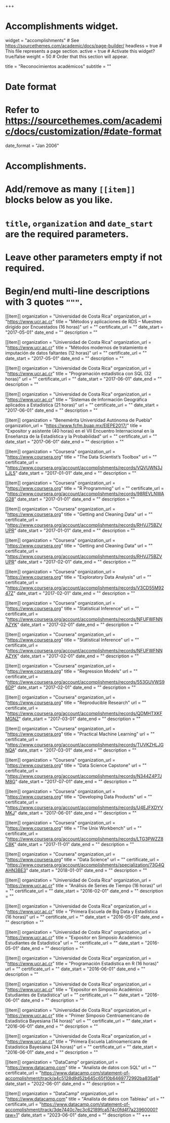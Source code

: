 +++
# Accomplishments widget.
widget = "accomplishments"  # See https://sourcethemes.com/academic/docs/page-builder/
headless = true  # This file represents a page section.
active = true  # Activate this widget? true/false
weight = 50  # Order that this section will appear.

title = "Reconocimientos académicos"
subtitle = ""

# Date format
#   Refer to https://sourcethemes.com/academic/docs/customization/#date-format
date_format = "Jan 2006"

# Accomplishments.
#   Add/remove as many `[[item]]` blocks below as you like.
#   `title`, `organization` and `date_start` are the required parameters.
#   Leave other parameters empty if not required.
#   Begin/end multi-line descriptions with 3 quotes `"""`.

[[item]]
  organization = "Universidad de Costa Rica"
  organization_url = "https://www.ucr.ac.cr"
  title = "Métodos y aplicaciones de RDS – Muestreo dirigido por Encuestados (16 horas)"
  url = ""
  certificate_url = ""
  date_start = "2017-05-01"
  date_end = ""
  description = ""

[[item]]
  organization = "Universidad de Costa Rica"
  organization_url = "https://www.ucr.ac.cr"
  title = "Métodos modernos de tratamiento e imputación de datos faltantes (12 horas)"
  url = ""
  certificate_url = ""
  date_start = "2017-05-01"
  date_end = ""
  description = ""

[[item]]
  organization = "Universidad de Costa Rica"
  organization_url = "https://www.ucr.ac.cr"
  title = "Programación estadística con SQL (32 horas)"
  url = ""
  certificate_url = ""
  date_start = "2017-06-01"
  date_end = ""
  description = ""

[[item]]
  organization = "Universidad de Costa Rica"
  organization_url = "https://www.ucr.ac.cr"
  title = "Sistemas de Información Geográfica aplicados a Estadística (21 horas)"
  url = ""
  certificate_url = ""
  date_start = "2017-06-01"
  date_end = ""
  description = ""

[[item]]
  organization = "Benemérita Universidad Autónoma de Puebla"
  organization_url = "https://www.fcfm.buap.mx/EIEPE2017/"
  title = "Expositor y asistente (40 horas) en el VII Encuentro Internacional en la Enseñanza de la Estadística y la Probabilidad"
  url = ""
  certificate_url = ""
  date_start = "2017-06-01"
  date_end = ""
  description = ""

[[item]]
  organization = "Coursera"
  organization_url = "https://www.coursera.org"
  title = "The Data Scientist’s Toolbox"
  url = ""
  certificate_url = "https://www.coursera.org/account/accomplishments/records/VQVUWN3JLJL5"
  date_start = "2017-01-01"
  date_end = ""
  description = ""
  
[[item]]
  organization = "Coursera"
  organization_url = "https://www.coursera.org"
  title = "R Programming"
  url = ""
  certificate_url = "https://www.coursera.org/account/accomplishments/records/98REVLNWAG28"
  date_start = "2017-01-01"
  date_end = ""
  description = ""

[[item]]
  organization = "Coursera"
  organization_url = "https://www.coursera.org"
  title = "Getting and Cleaning Data"
  url = ""
  certificate_url = "https://www.coursera.org/account/accomplishments/records/RHVJ75BZVUPR"
  date_start = "2017-01-01"
  date_end = ""
  description = ""

[[item]]
  organization = "Coursera"
  organization_url = "https://www.coursera.org"
  title = "Getting and Cleaning Data"
  url = ""
  certificate_url = "https://www.coursera.org/account/accomplishments/records/RHVJ75BZVUPR"
  date_start = "2017-02-01"
  date_end = ""
  description = ""

[[item]]
  organization = "Coursera"
  organization_url = "https://www.coursera.org"
  title = "Exploratory Data Analysis"
  url = ""
  certificate_url = "https://www.coursera.org/account/accomplishments/records/V3CD55M9247Z"
  date_start = "2017-02-01"
  date_end = ""
  description = ""

[[item]]
  organization = "Coursera"
  organization_url = "https://www.coursera.org"
  title = "Statistical Inference"
  url = ""
  certificate_url = "https://www.coursera.org/account/accomplishments/records/NFUFWFNNAZYK"
  date_start = "2017-02-01"
  date_end = ""
  description = ""

[[item]]
  organization = "Coursera"
  organization_url = "https://www.coursera.org"
  title = "Statistical Inference"
  url = ""
  certificate_url = "https://www.coursera.org/account/accomplishments/records/NFUFWFNNAZYK"
  date_start = "2017-02-01"
  date_end = ""
  description = ""

[[item]]
  organization = "Coursera"
  organization_url = "https://www.coursera.org"
  title = "Regression Models"
  url = ""
  certificate_url = "https://www.coursera.org/account/accomplishments/records/553GUVWS96DP"
  date_start = "2017-02-01"
  date_end = ""
  description = ""

[[item]]
  organization = "Coursera"
  organization_url = "https://www.coursera.org"
  title = "Reproducible Research"
  url = ""
  certificate_url = "https://www.coursera.org/account/accomplishments/records/QDMHTXKFMGNZ"
  date_start = "2017-03-01"
  date_end = ""
  description = ""

[[item]]
  organization = "Coursera"
  organization_url = "https://www.coursera.org"
  title = "Practical Machine Learning"
  url = ""
  certificate_url = "https://www.coursera.org/account/accomplishments/records/TUVKZHLJGNQA"
  date_start = "2017-03-01"
  date_end = ""
  description = ""

[[item]]
  organization = "Coursera"
  organization_url = "https://www.coursera.org"
  title = "Data Science Capstone"
  url = ""
  certificate_url = "https://www.coursera.org/account/accomplishments/records/N344Z4P7JM8G"
  date_start = "2017-07-01"
  date_end = ""
  description = ""

[[item]]
  organization = "Coursera"
  organization_url = "https://www.coursera.org"
  title = "Developing Data Products"
  url = ""
  certificate_url = "https://www.coursera.org/account/accomplishments/records/U4EJFXDYVMKJ"
  date_start = "2017-06-01"
  date_end = ""
  description = ""

[[item]]
  organization = "Coursera"
  organization_url = "https://www.coursera.org"
  title = "The Unix Workbench"
  url = ""
  certificate_url = "https://www.coursera.org/account/accomplishments/records/LTG3PWZZ8C8K"
  date_start = "2017-11-01"
  date_end = ""
  description = ""
  
[[item]]
  organization = "Coursera"
  organization_url = "https://www.coursera.org"
  title = "Data Science"
  url = ""
  certificate_url = "https://www.coursera.org/account/accomplishments/specialization/73G4QAHN3BE3"
  date_start = "2018-01-01"
  date_end = ""
  description = ""
  
[[item]]
  organization = "Universidad de Costa Rica"
  organization_url = "https://www.ucr.ac.cr"
  title = "Análisis de Series de Tiempo (16 horas)"
  url = ""
  certificate_url = ""
  date_start = "2016-02-01"
  date_end = ""
  description = ""

[[item]]
  organization = "Universidad de Costa Rica"
  organization_url = "https://www.ucr.ac.cr"
  title = "Primera Escuela de Big Data y Estadística (16 horas)"
  url = ""
  certificate_url = ""
  date_start = "2016-05-01"
  date_end = ""
  description = ""

[[item]]
  organization = "Universidad de Costa Rica"
  organization_url = "https://www.ucr.ac.cr"
  title = "Expositor en Simposio Académico Estudiantes de Estadística"
  url = ""
  certificate_url = ""
  date_start = "2016-05-01"
  date_end = ""
  description = ""

[[item]]
  organization = "Universidad de Costa Rica"
  organization_url = "https://www.ucr.ac.cr"
  title = "Programación Estadística en R (16 horas)"
  url = ""
  certificate_url = ""
  date_start = "2016-06-01"
  date_end = ""
  description = ""

[[item]]
  organization = "Universidad de Costa Rica"
  organization_url = "https://www.ucr.ac.cr"
  title = "Expositor en Simposio Académico Estudiantes de Estadística"
  url = ""
  certificate_url = ""
  date_start = "2016-06-01"
  date_end = ""
  description = ""

[[item]]
  organization = "Universidad de Costa Rica"
  organization_url = "https://www.ucr.ac.cr"
  title = "Primer Simposio Centroamericano de Estadística Bayesiana (14 horas)"
  url = ""
  certificate_url = ""
  date_start = "2016-06-01"
  date_end = ""
  description = ""
  
[[item]]
  organization = "Universidad de Costa Rica"
  organization_url = "https://www.ucr.ac.cr"
  title = "Primera Escuela Latinoamericana de Estadística Bayesiana (24 horas)"
  url = ""
  certificate_url = ""
  date_start = "2016-06-01"
  date_end = ""
  description = ""
 
[[item]]
  organization = "DataCamp"
  organization_url = "https://www.datacamp.com"
  title = "Analista de datos con SQL"
  url = ""
  certificate_url = "https://www.datacamp.com/statement-of-accomplishment/track/a4c5128d9d52b645c65f10b6469772992ba835a8"
  date_start = "2022-06-01"
  date_end = ""
  description = ""
  
[[item]]
  organization = "DataCamp"
  organization_url = "https://www.datacamp.com"
  title = "Analista de datos con Tableau"
  url = ""
  certificate_url = "https://www.datacamp.com/statement-of-accomplishment/track/3de7440c7ec3c62189fca574c0fd4f7a23960000?raw=1"
  date_start = "2023-06-01"
  date_end = ""
  description = ""
+++
